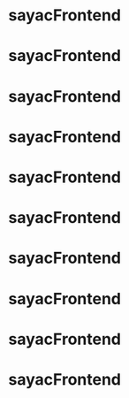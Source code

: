 # sayacFrontend
# sayacFrontend
# sayacFrontend
# sayacFrontend
# sayacFrontend
# sayacFrontend
# sayacFrontend
# sayacFrontend
# sayacFrontend
# sayacFrontend
